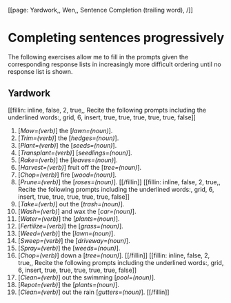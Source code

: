 [[page: Yardwork,, Wen,, Sentence Completion (trailing word), /]]

# Completing sentences progressively
The following exercises allow me to fill in the prompts given the corresponding response lists in increasingly more difficult ordering until no response list is shown.
## Yardwork
[[fillin: inline, false, 2, true,, Recite the following prompts including the underlined words:, grid, 6, insert, true, true, true, true, true, false]]
1. [_Mow=(verb)_] the [_lawn=(noun)_].
1. [_Trim=(verb)_] the [_hedges=(noun)_].
1. [_Plant=(verb)_] the [_seeds=(noun)_].
1. [_Transplant=(verb)_] [_seedlings=(noun)_].
1. [_Rake=(verb)_] the [_leaves=(noun)_].
1. [_Harvest=(verb)_] fruit off the [_tree=(noun)_].
1. [_Chop=(verb)_] fire [_wood=(noun)_].
1. [_Prune=(verb)_] the [_roses=(noun)_].
[[/fillin]]
[[fillin: inline, false, 2, true,, Recite the following prompts including the underlined words:, grid, 6, insert, true, true, true, true, true, false]]
1. [_Take=(verb)_] out the [_trash=(noun)_].
1. [_Wash=(verb)_] and wax the [_car=(noun)_].
1. [_Water=(verb)_] the [_plants=(noun)_].
1. [_Fertilize=(verb)_] the [_grass=(noun)_].
1. [_Weed=(verb)_] the [_lawn=(noun)_].
1. [_Sweep=(verb)_] the [_driveway=(noun)_].
1. [_Spray=(verb)_] the [_weeds=(noun)_].
1. [_Chop=(verb)_] down a [_tree=(noun)_].
[[/fillin]]
[[fillin: inline, false, 2, true,, Recite the following prompts including the underlined words:, grid, 6, insert, true, true, true, true, true, false]]
1. [_Clean=(verb)_] out the swimming [_pool=(noun)_].
1. [_Repot=(verb)_] the [_plants=(noun)_].
1. [_Clean=(verb)_] out the rain [_gutters=(noun)_].
[[/fillin]]
